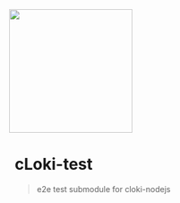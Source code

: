 <img src='https://user-images.githubusercontent.com/1423657/147935343-598c7dfd-1412-4bad-9ac6-636994810443.png' style="margin-left:-10px" width=220>

# cLoki-test

> e2e test submodule for cloki-nodejs
